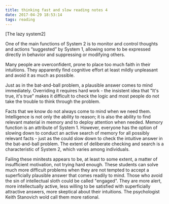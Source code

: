 ```yaml
---
title: thinking fast and slow reading notes 4
date: 2017-04-29 18:53:14
tags: reading
---
```

[The lazy system2]

One of the main functions of System 2 is to monitor and control thoughts and actions “suggested” by System 1, allowing some to be expressed directly in behavior and suppressing or modifying others.

Many people are overconfident, prone to place too much faith in their intuitions. They apparently find cognitive effort at least mildly unpleasant and avoid it as much as possible.

Just as in the bat-and-ball problem, a plausible answer comes to mind immediately. Overriding it requires hard work - the insistent idea that "It's true, it's true" makes it difficult to check the logic and most people do not take the trouble to think through the problem.

Facts that we know do not always come to mind when we need them. Intelligence is not only the ability to reason; it is also the ability to find relevant material in memory and to deploy attention when needed. Memory function is an attribute of System 1. However, everyone has the option of slowing down to conduct an active search of memory  for all possibly relevant facts - just as the could slow down to check the intuitive answer in the bat-and-ball problem. The extent of deliberate checking and search is a characteristic of System 2, which varies among individuals.

Failing these minitests appears to be, at least to some extent, a matter of insufficient motivation, not trying hard enough. These students can solve much more difficult problems when they are not tempted to accept a superficially plausible answer that comes readily to mind. Those who avoid the sin of intellectual sloth could be called "engaged". They are more alert, more intellectually active, less willing to be satisfied with superficially attractive answers, more skeptical about their intuitions. The psychologist Keith Stanovich wold call them more rational.

